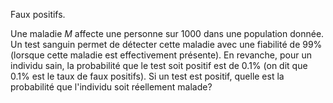 Faux positifs.

Une maladie $M$ affecte une personne sur 1000 dans une population donnée. Un test sanguin permet de détecter cette maladie avec une fiabilité de $99 \%$ (lorsque cette maladie est effectivement présente). En revanche, pour un individu sain, la probabilité que le test soit positif est de $0.1 \%$ (on dit que $0.1 \%$ est le taux de faux positifs). Si un test est positif, quelle est la probabilité que l'individu soit réellement malade?
